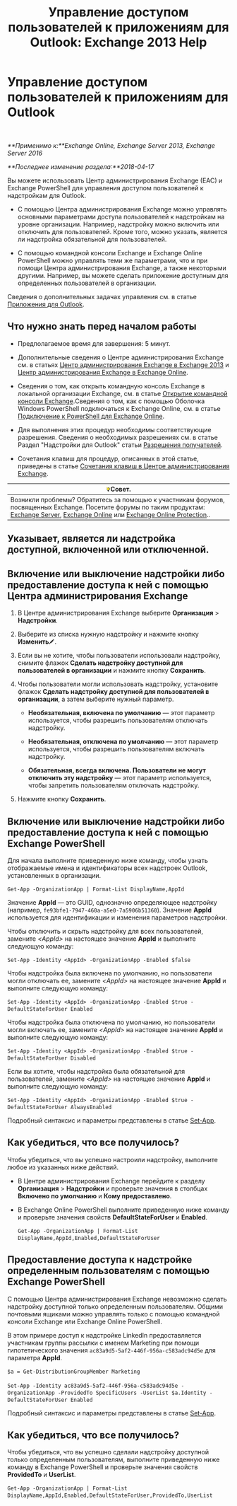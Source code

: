 ﻿---
title: 'Управление доступом пользователей к приложениям для Outlook: Exchange 2013 Help'
TOCTitle: Управление доступом пользователей к приложениям для Outlook
ms:assetid: e5833dec-a23a-439e-ac03-92671817bff8
ms:mtpsurl: https://technet.microsoft.com/ru-ru/library/JJ943757(v=EXCHG.150)
ms:contentKeyID: 52061282
ms.date: 05/05/2018
mtps_version: v=EXCHG.150
ms.translationtype: HT
---

# Управление доступом пользователей к приложениям для Outlook

 

_**Применимо к:**Exchange Online, Exchange Server 2013, Exchange Server 2016_

_**Последнее изменение раздела:**2018-04-17_

Вы можете использовать Центр администрирования Exchange (EAC) и Exchange PowerShell для управления доступом пользователей к надстройкам для Outlook.

  - С помощью Центра администрирования Exchange можно управлять основными параметрами доступа пользователей к надстройкам на уровне организации. Например, надстройку можно включить или отключить для пользователей. Кроме того, можно указать, является ли надстройка обязательной для пользователей.

  - С помощью командной консоли Exchange и Exchange Online PowerShell можно управлять теми же параметрами, что и при помощи Центра администрирования Exchange, а также некоторыми другими. Например, вы можете сделать приложение доступным для определенных пользователей в организации.

Сведения о дополнительных задачах управления см. в статье [Приложения для Outlook](add-ins-for-outlook-exchange-2013-help.md).

## Что нужно знать перед началом работы

  - Предполагаемое время для завершения: 5 минут.

  - Дополнительные сведения о Центре администрирования Exchange см. в статьях [Центр администрирования Exchange в Exchange 2013](exchange-admin-center-in-exchange-2013-exchange-2013-help.md) и [Центр администрирования Exchange в Exchange Online](https://technet.microsoft.com/ru-ru/library/jj200743\(v=exchg.150\)).

  - Сведения о том, как открыть командную консоль Exchange в локальной организации Exchange, см. в статье [Открытие командной консоли Exchange](https://technet.microsoft.com/ru-ru/library/dd638134\(v=exchg.150\)).Сведения о том, как с помощью Оболочка Windows PowerShell подключаться к Exchange Online, см. в статье [Подключение к PowerShell для Exchange Online](https://go.microsoft.com/fwlink/p/?linkid=396554).

  - Для выполнения этих процедур необходимы соответствующие разрешения. Сведения о необходимых разрешениях см. в статье Раздел "Надстройки для Outlook" статьи [Разрешения получателей](recipients-permissions-exchange-2013-help.md).

  - Сочетания клавиш для процедур, описанных в этой статье, приведены в статье [Сочетания клавиш в Центре администрирования Exchange](keyboard-shortcuts-in-the-exchange-admin-center-exchange-online-protection-help.md).

<table>
<thead>
<tr class="header">
<th><img src="images/Bb124558.tip(EXCHG.150).gif" title="Совет" alt="Совет" />Совет.</th>
</tr>
</thead>
<tbody>
<tr class="odd">
<td>Возникли проблемы? Обратитесь за помощью к участникам форумов, посвященных Exchange. Посетите форумы по таким продуктам: <a href="https://go.microsoft.com/fwlink/p/?linkid=60612">Exchange Server</a>, <a href="https://go.microsoft.com/fwlink/p/?linkid=267542">Exchange Online</a> или <a href="https://go.microsoft.com/fwlink/p/?linkid=285351">Exchange Online Protection</a>..</td>
</tr>
</tbody>
</table>


## Указывает, является ли надстройка доступной, включенной или отключенной.

## Включение или выключение надстройки либо предоставление доступа к ней с помощью Центра администрирования Exchange

1.  В Центре администрирования Exchange выберите **Организация** \> **Надстройки**.

2.  Выберите из списка нужную надстройку и нажмите кнопку **Изменить**![Значок редактирования](images/Bb124582.6f53ccb2-1f13-4c02-bea0-30690e6ea71d(EXCHG.150).gif "Значок редактирования").

3.  Если вы не хотите, чтобы пользователи использовали надстройку, снимите флажок **Сделать надстройку доступной для пользователей в организации** и нажмите кнопку **Сохранить**.

4.  Чтобы пользователи могли использовать надстройку, установите флажок **Сделать надстройку доступной для пользователей в организации**, а затем выберите нужный параметр.
    
      - **Необязательная, включена по умолчанию** — этот параметр используется, чтобы разрешить пользователям отключать надстройку.
    
      - **Необязательная, отключена по умолчанию** — этот параметр используется, чтобы разрешить пользователям включать надстройку.
    
      - **Обязательная, всегда включена. Пользователи не могут отключить эту надстройку** — этот параметр используется, чтобы запретить пользователям отключать надстройку.

5.  Нажмите кнопку **Сохранить**.

## Включение или выключение надстройки либо предоставление доступа к ней с помощью Exchange PowerShell

Для начала выполните приведенную ниже команду, чтобы узнать отображаемые имена и идентификаторы всех надстроек Outlook, установленных в организации.

    Get-App -OrganizationApp | Format-List DisplayName,AppId

Значение **AppId** — это GUID, однозначно определяющее надстройку (например, `fe93bfe1-7947-460a-a5e0-7a5906b51360`). Значение **AppId** используется для идентификации и изменения параметров надстройки.

Чтобы отключить и скрыть надстройку для всех пользователей, замените *\<AppId\>* на настоящее значение **AppId** и выполните следующую команду:

    Set-App -Identity <AppId> -OrganizationApp -Enabled $false

Чтобы надстройка была включена по умолчанию, но пользователи могли отключать ее, замените *\<AppId\>* на настоящее значение **AppId** и выполните следующую команду:

    Set-App -Identity <AppId> -OrganizationApp -Enabled $true -DefaultStateForUser Enabled

Чтобы надстройка была отключена по умолчанию, но пользователи могли включать ее, замените *\<AppId\>* на настоящее значение **AppId** и выполните следующую команду:

    Set-App -Identity <AppId> -OrganizationApp -Enabled $true -DefaultStateForUser Disabled

Если вы хотите, чтобы надстройка была обязательной для пользователей, замените *\<AppId\>* на настоящее значение **AppId** и выполните следующую команду:

    Set-App -Identity <AppId> -OrganizationApp -Enabled $true -DefaultStateForUser AlwaysEnabled

Подробный синтаксис и параметры представлены в статье [Set-App](https://technet.microsoft.com/ru-ru/library/jj218630\(v=exchg.150\)).

## Как убедиться, что все получилось?

Чтобы убедиться, что вы успешно настроили надстройку, выполните любое из указанных ниже действий.

  - В Центре администрирования Exchange перейдите к разделу **Организация** \> **Надстройки** и проверьте значения в столбцах **Включено по умолчанию** и **Кому предоставлено**.

  - В Exchange Online PowerShell выполните приведенную ниже команду и проверьте значения свойств **DefaultStateForUser** и **Enabled**.
    
        Get-App -OrganizationApp | Format-List DisplayName,AppId,Enabled,DefaultStateForUser

## Предоставление доступа к надстройке определенным пользователям с помощью Exchange PowerShell

С помощью Центра администрирования Exchange невозможно сделать надстройку доступной только определенным пользователям. Общими почтовыми ящиками можно управлять только с помощью командной консоли Exchange или Exchange Online PowerShell.

В этом примере доступ к надстройке LinkedIn предоставляется участникам группы рассылки с именем Marketing при помощи гипотетического значения `ac83a9d5-5af2-446f-956a-c583adc94d5e` для параметра **AppId**.

    $a = Get-DistributionGroupMember Marketing

    Set-App -Identity ac83a9d5-5af2-446f-956a-c583adc94d5e -OrganizationApp -ProvidedTo SpecificUsers -UserList $a.Identity -DefaultStateForUser Enabled

Подробный синтаксис и параметры представлены в статье [Set-App](https://technet.microsoft.com/ru-ru/library/jj218630\(v=exchg.150\)).

## Как убедиться, что все получилось?

Чтобы убедиться, что вы успешно сделали надстройку доступной только определенным пользователям, выполните приведенную ниже команду в Exchange PowerShell и проверьте значения свойств **ProvidedTo** и **UserList**.

    Get-App -OrganizationApp | Format-List DisplayName,AppId,Enabled,DefaultStateForUser,ProvidedTo,UserList

